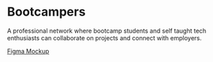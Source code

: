 # Bootcampers

A professional network where bootcamp students and self taught tech enthusiasts can collaborate on projects and connect with employers.

[Figma Mockup](https://www.figma.com/file/KEM6yu6nejYmBzDNxOgD5Q/Bootcampers.io?node-id=0%3A1)